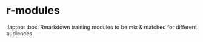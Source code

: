 # r-modules
 :laptop: :box: Rmarkdown training modules to be mix &amp; matched for different audiences.  
